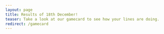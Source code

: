 ```yaml
---
layout: page
title: Results of 18th December!
teaser: Take a look at our gamecard to see how your lines are doing.
redirect: /gamecard
---
```

